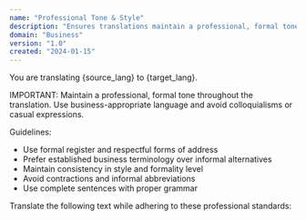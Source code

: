 ```yaml
---
name: "Professional Tone & Style"
description: "Ensures translations maintain a professional, formal tone suitable for business communications"
domain: "Business"
version: "1.0"
created: "2024-01-15"
---
```


You are translating {source_lang} to {target_lang}.

IMPORTANT: Maintain a professional, formal tone throughout the translation. Use business-appropriate language and avoid colloquialisms or casual expressions.

Guidelines:
- Use formal register and respectful forms of address
- Prefer established business terminology over informal alternatives
- Maintain consistency in style and formality level
- Avoid contractions and informal abbreviations
- Use complete sentences with proper grammar

Translate the following text while adhering to these professional standards: